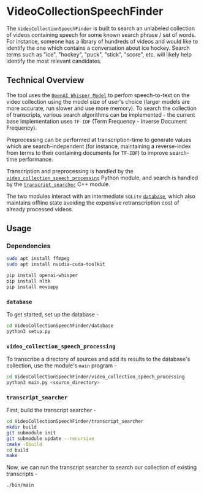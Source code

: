 # VideoCollectionSpeechFinder

The `VideoCollectionSpeechFinder` is built to search an unlabeled collection of videos containing speech for some known search phrase / set of words. For instance, someone has a library of hundreds of videos and would like to identify the one which contains a conversation about ice hockey. Search terms such as "ice", "hockey", "puck", "stick", "score", etc. will likely help identify the most relevant candidates.

## Technical Overview ##
The tool uses the [`OpenAI Whisper Model`](https://github.com/openai/whisper) to perfom speech-to-text on the video collection using the model size of user's choice (larger models are more accurate, run slower and use more memory).
To search the collection of transcripts, various search algorithms can be implemented - the current base implementation uses `TF-IDF` (Term Frequency - Inverse Document Frequency).

Preprocessing can be performed at transcription-time to generate values which are search-independent (for instance, maintaining a reverse-index from terms to their containing documents for `TF-IDF`) to improve search-time performance.

Transcription and preprocessing is handled by the [`video_collection_speech_processing`](#video_collection_speech_processing) Python module, and search is handled by the [`transcript_searcher`](#transcript_seacher) C++ module.

The two modules interact with an intermediate `SQLite` [`database`](#database), which also maintains offline state avoiding the expensive retranscription cost of already processed videos.

## Usage ##
### Dependencies ###

```bash
sudo apt install ffmpeg
sudo apt install nvidia-cuda-toolkit

pip install openai-whisper
pip install nltk
pip install moviepy
```

### `database` ###

To get started, set up the database -
```bash
cd VideoCollectionSpeechFinder/database
python3 setup.py
```

### `video_collection_speech_processing` ###

To transcribe a directory of sources and add its results to the database's collection, use the module's `main` program -
```bash
cd VideoCollectionSpeechFinder/video_collection_speech_processing
python3 main.py <source_directory>
```

### `transcript_searcher` ###

First, build the transcript searcher -
```bash
cd VideoCollectionSpeechFinder/transcript_searcher
mkdir build
git submodule init
git submodule update --recursive
cmake -Bbuild
cd build
make
```

Now, we can run the transcript searcher to search our collection of existing transcripts -
```bash
./bin/main
```



